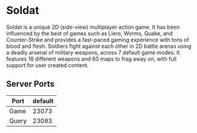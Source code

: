 # Soldat
Soldat is a unique 2D (side-view) multiplayer action game. It has been influenced by the best of games such as Liero, Worms, Quake, and Counter-Strike and provides a fast-paced gaming experience with tons of blood and flesh. Soldiers fight against each other in 2D battle arenas using a deadly arsenal of military weapons, across 7 default game modes. It features 18 different weapons and 60 maps to frag away on, with full support for user created content.

## Server Ports

| Port  | default |
|-------|---------|
| Game  | 23073   |
| Query | 23083   |
